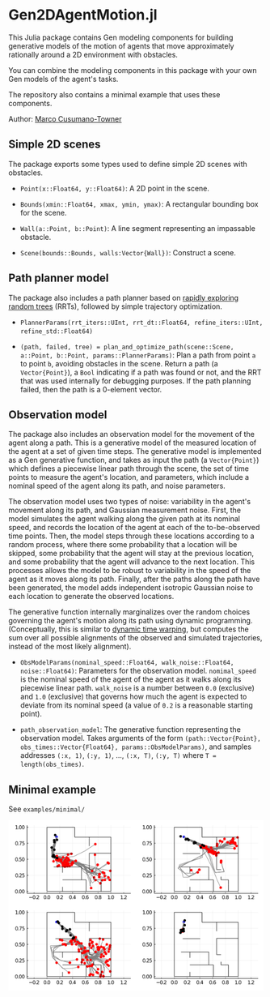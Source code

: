 # Gen2DAgentMotion.jl

This Julia package contains Gen modeling components for building generative
models of the motion of agents that move approximately rationally around a 2D
environment with obstacles.

You can combine the modeling components in this package with your own Gen
models of the agent's tasks.

The repository also contains a minimal example that uses these components.

Author: [Marco Cusumano-Towner](https://www.mct.dev)

## Simple 2D scenes

The package exports some types used to define simple 2D scenes with obstacles.

- `Point(x::Float64, y::Float64)`: A 2D point in the scene.

- `Bounds(xmin::Float64, xmax, ymin, ymax)`: A rectangular bounding box for the scene.

- `Wall(a::Point, b::Point)`: A line segment representing an impassable obstacle.

- `Scene(bounds::Bounds, walls:Vector{Wall})`: Construct a scene.

## Path planner model

The package also includes a path planner based on [rapidly exploring random trees](http://msl.cs.illinois.edu/~lavalle/papers/Lav98c.pdf) (RRTs),
followed by simple trajectory optimization.

- `PlannerParams(rrt_iters::UInt, rrt_dt::Float64, refine_iters::UInt, refine_std::Float64)`

- `(path, failed, tree) = plan_and_optimize_path(scene::Scene, a::Point, b::Point, params::PlannerParams)`: Plan a path from point `a` to point `b`, avoiding obstacles in the scene. Return a path (a `Vector{Point}`), a `Bool` indicating if a path was found or not, and the RRT that was used internally for debugging purposes. If the path planning failed, then the path is a 0-element vector.

## Observation model

The package also includes an observation model for the movement of the agent along a path.
This is a generative model of the measured location of the agent at a set of given time steps.
The generative model is implemented as a Gen generative function, and takes as input
the path (a `Vector{Point}`) which defines a piecewise linear path through the scene,
the set of time points to measure the agent's location,
and parameters, which include a nominal speed of the agent along its path,
and noise parameters.

The observation model uses two types of noise:
variability in the agent's movement along its path, and
Gaussian measurement noise.
First, the model simulates the agent walking along the given path at its nominal speed,
and records the location of the agent at each of the to-be-observed time points.
Then, the model steps through these locations according to a random process, where there some probability that a location will be skipped, some probability that the agent will stay at the previous location, and some probability that the agent will advance to the next location.
This processes allows the model to be robust to variability in the speed of the agent as it moves along its path.
Finally, after the paths along the path have been generated,
the model adds independent isotropic Gaussian noise to each location to generate the observed locations.

The generative function internally marginalizes over the random choices governing the agent's motion along its path using dynamic programming. (Conceptually, this is similar to [dynamic time warping](https://en.wikipedia.org/wiki/Dynamic_time_warping), but computes the sum over all possible alignments of the observed and simulated trajectories, instead of the most likely alignment).

- `ObsModelParams(nominal_speed::Float64, walk_noise::Float64, noise::Float64)`: Parameters for the observation model. `nomimal_speed` is the nominal speed of the agent of the agent as it walks along its piecewise linear path. `walk_noise` is a number between `0.0` (exclusive) and `1.0` (exclusive) that governs how much the agent is expected to deviate from its nominal speed (a value of `0.2` is a reasonable starting point).

- `path_observation_model`: The generative function representing the observation model. Takes arguments of the form `(path::Vector{Point}, obs_times::Vector{Float64}, params::ObsModelParams)`, and samples addresses `(:x, 1)`, `(:y, 1)`, ..., `(:x, T)`, `(:y, T)` where `T = length(obs_times)`.

## Minimal example

See `examples/minimal/`

![Inferences from minimal example](/examples/minimal/inferences.png)
